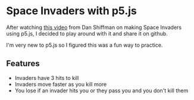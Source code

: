 # Space Invaders with p5.js

After watching [this video](https://www.youtube.com/watch?v=biN3v3ef-Y0&index=5&list=PLRqwX-V7Uu6ZiZxtDDRCi6uhfTH4FilpH) from Dan Shiffman on making Space Invaders using p5.js, I decided to play around with it and share it on github.

I'm very new to p5.js so I figured this was a fun way to practice.

## Features
- Invaders have 3 hits to kill
- Invaders move faster as you kill more
- You lose if an invader hits you or they pass you and you don't kill them
